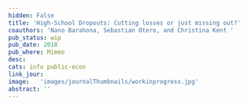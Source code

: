 ```yaml
---
hidden: False
title: 'High-School Dropouts: Cutting losses or just missing out?'
coauthors: 'Nano Barahona, Sebastian Otero, and Christina Kent '
pub_status: wip
pub_date: 2018
pub_where: Mimeo
desc:
cats: info public-econ
link_jour:
image:   'images/journalThumbnails/workinprogress.jpg'
abstract: ''
---
```

